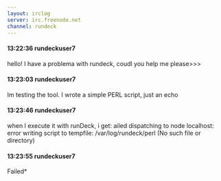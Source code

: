 ```yaml
---
layout: irclog
server: irc.freenode.net
channel: rundeck
---
```


#### 13:22:36 rundeckuser7
 hello! I have a problema with rundeck, coudl you help me please>>>
#### 13:23:03 rundeckuser7
 Im testing the tool. I wrote a simple PERL script, just an echo
#### 13:23:46 rundeckuser7
 when I execute it with runDeck, i get: ailed dispatching to node localhost: error writing script to tempfile: /var/log/rundeck/perl (No such file or directory)
#### 13:23:55 rundeckuser7
 Failed*
